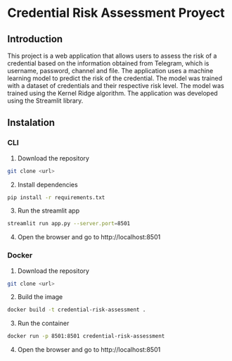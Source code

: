 # Credential Risk Assessment Proyect
## Introduction
This project is a web application that allows users to assess the risk of a credential based on the information obtained from Telegram, which is username, password, channel and file. The application uses a machine learning model to predict the risk of the credential. The model was trained with a dataset of credentials and their respective risk level. The model was trained using the Kernel Ridge algorithm. The application was developed using the Streamlit library. 

## Instalation
### CLI
1. Download the repository
```bash
git clone <url>
```
2. Install dependencies
```bash
pip install -r requirements.txt
```
3. Run the streamlit app
```bash
streamlit run app.py --server.port=8501
```
4. Open the browser and go to http://localhost:8501

### Docker
1. Download the repository
```bash
git clone <url>
```
2. Build the image
```bash
docker build -t credential-risk-assessment .
```
3. Run the container
```bash
docker run -p 8501:8501 credential-risk-assessment
```
4. Open the browser and go to http://localhost:8501
